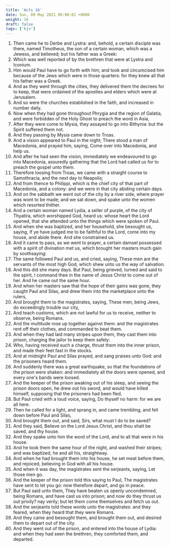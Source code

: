 ```yaml
---
title: 'Acts 16'
date: Sun, 09 May 2021 00:00:01 +0000
weight: 16
draft: false
tags: ['kjv'] 
---
```


1. Then came he to Derbe and Lystra: and, behold, a certain disciple was there, named Timotheus, the son of a certain woman, which was a Jewess, and believed; but his father was a Greek:
2. Which was well reported of by the brethren that were at Lystra and Iconium.
3. Him would Paul have to go forth with him; and took and circumcised him because of the Jews which were in those quarters: for they knew all that his father was a Greek.
4. And as they went through the cities, they delivered them the decrees for to keep, that were ordained of the apostles and elders which were at Jerusalem.
5. And so were the churches established in the faith, and increased in number daily.
6. Now when they had gone throughout Phrygia and the region of Galatia, and were forbidden of the Holy Ghost to preach the word in Asia,
7. After they were come to Mysia, they assayed to go into Bithynia: but the Spirit suffered them not.
8. And they passing by Mysia came down to Troas.
9. And a vision appeared to Paul in the night; There stood a man of Macedonia, and prayed him, saying, Come over into Macedonia, and help us.
10. And after he had seen the vision, immediately we endeavoured to go into Macedonia, assuredly gathering that the Lord had called us for to preach the gospel unto them.
11. Therefore loosing from Troas, we came with a straight course to Samothracia, and the next day to Neapolis;
12. And from thence to Philippi, which is the chief city of that part of Macedonia, and a colony: and we were in that city abiding certain days.
13. And on the sabbath we went out of the city by a river side, where prayer was wont to be made; and we sat down, and spake unto the women which resorted thither.
14. And a certain woman named Lydia, a seller of purple, of the city of Thyatira, which worshipped God, heard us: whose heart the Lord opened, that she attended unto the things which were spoken of Paul.
15. And when she was baptized, and her household, she besought us, saying, If ye have judged me to be faithful to the Lord, come into my house, and abide there. And she constrained us.
16. And it came to pass, as we went to prayer, a certain damsel possessed with a spirit of divination met us, which brought her masters much gain by soothsaying:
17. The same followed Paul and us, and cried, saying, These men are the servants of the most high God, which shew unto us the way of salvation.
18. And this did she many days. But Paul, being grieved, turned and said to the spirit, I command thee in the name of Jesus Christ to come out of her. And he came out the same hour.
19. And when her masters saw that the hope of their gains was gone, they caught Paul and Silas, and drew them into the marketplace unto the rulers,
20. And brought them to the magistrates, saying, These men, being Jews, do exceedingly trouble our city,
21. And teach customs, which are not lawful for us to receive, neither to observe, being Romans.
22. And the multitude rose up together against them: and the magistrates rent off their clothes, and commanded to beat them.
23. And when they had laid many stripes upon them, they cast them into prison, charging the jailor to keep them safely:
24. Who, having received such a charge, thrust them into the inner prison, and made their feet fast in the stocks.
25. And at midnight Paul and Silas prayed, and sang praises unto God: and the prisoners heard them.
26. And suddenly there was a great earthquake, so that the foundations of the prison were shaken: and immediately all the doors were opened, and every one's bands were loosed.
27. And the keeper of the prison awaking out of his sleep, and seeing the prison doors open, he drew out his sword, and would have killed himself, supposing that the prisoners had been fled.
28. But Paul cried with a loud voice, saying, Do thyself no harm: for we are all here.
29. Then he called for a light, and sprang in, and came trembling, and fell down before Paul and Silas,
30. And brought them out, and said, Sirs, what must I do to be saved?
31. And they said, Believe on the Lord Jesus Christ, and thou shalt be saved, and thy house.
32. And they spake unto him the word of the Lord, and to all that were in his house.
33. And he took them the same hour of the night, and washed their stripes; and was baptized, he and all his, straightway.
34. And when he had brought them into his house, he set meat before them, and rejoiced, believing in God with all his house.
35. And when it was day, the magistrates sent the serjeants, saying, Let those men go.
36. And the keeper of the prison told this saying to Paul, The magistrates have sent to let you go: now therefore depart, and go in peace.
37. But Paul said unto them, They have beaten us openly uncondemned, being Romans, and have cast us into prison; and now do they thrust us out privily? nay verily; but let them come themselves and fetch us out.
38. And the serjeants told these words unto the magistrates: and they feared, when they heard that they were Romans.
39. And they came and besought them, and brought them out, and desired them to depart out of the city.
40. And they went out of the prison, and entered into the house of Lydia: and when they had seen the brethren, they comforted them, and departed.
